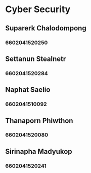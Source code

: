 # Cyber Security
## Suparerk Chalodompong 
### 6602041520250

## Settanun Stealnetr
### 6602041520284

## Naphat Saelio
### 6602041510092

## Thanaporn Phiwthon
### 6602041520080

## Sirinapha Madyukop
### 6602041520241
